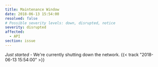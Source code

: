 ```yaml
---
title: Maintenance Window
date: 2018-06-13 15:54:00
resolved: false
# Possible severity levels: down, disrupted, notice
severity: disrupted
affected:
  - API
section: issue
---
```


*Just started* - We're currently shutting down the network. {{< track "2018-06-13 15:54:00" >}}

